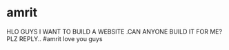 # amrit
HLO GUYS I WANT TO BUILD A WEBSITE .CAN ANYONE BUILD IT FOR ME?PLZ REPLY..
#amrit
love you guys
